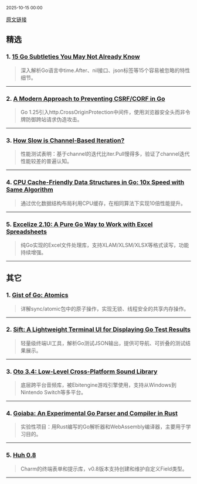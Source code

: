 <sub>2025-10-15 00:00</sub>


[原文链接](https://golangweekly.com/issues/574)


## 精选

### 1. [15 Go Subtleties You May Not Already Know](https://harrisoncramer.me)
> 深入解析Go语言中time.After、nil接口、json标签等15个容易被忽略的特性细节。

---

### 2. [A Modern Approach to Preventing CSRF/CORF in Go](https://www.alexedwards.net)
> Go 1.25引入http.CrossOriginProtection中间件，使用浏览器安全头而非令牌防御跨站请求伪造攻击。

---

### 3. [How Slow is Channel-Based Iteration?](https://www.dolthub.com)
> 性能测试表明：基于channel的迭代比iter.Pull慢得多，验证了channel迭代性能较差的普遍认知。

---

### 4. [CPU Cache-Friendly Data Structures in Go: 10x Speed with Same Algorithm](https://golangweekly.com/link/175636/rss)
> 通过优化数据结构布局利用CPU缓存，在相同算法下实现10倍性能提升。

---

### 5. [Excelize 2.10: A Pure Go Way to Work with Excel Spreadsheets](https://xuri.me)
> 纯Go实现的Excel文件处理库，支持XLAM/XLSM/XLSX等格式读写，功能持续增强。

---

## 其它

### 1. [Gist of Go: Atomics](https://antonz.org)
> 详解sync/atomic包中的原子操作，实现无锁、线程安全的共享内存操作。

---

### 2. [Sift: A Lightweight Terminal UI for Displaying Go Test Results](https://github.com)
> 轻量级终端UI工具，解析Go测试JSON输出，提供可导航、可折叠的测试结果展示。

---

### 3. [Oto 3.4: Low-Level Cross-Platform Sound Library](https://github.com)
> 底层跨平台音频库，被Ebitengine游戏引擎使用，支持从Windows到Nintendo Switch等多平台。

---

### 4. [Goiaba: An Experimental Go Parser and Compiler in Rust](https://github.com)
> 实验性项目：用Rust编写的Go解析器和WebAssembly编译器，主要用于学习目的。

---

### 5. [Huh 0.8](https://golangweekly.com/link/175646/rss)
> Charm的终端表单和提示库，v0.8版本支持创建和维护自定义Field类型。

---
    